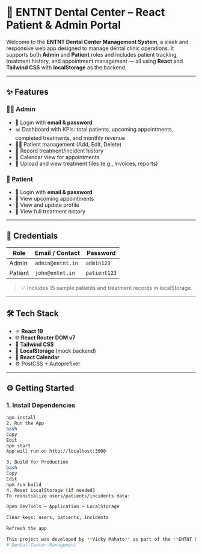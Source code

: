 # 🦷 ENTNT Dental Center – React Patient & Admin Portal

Welcome to the **ENTNT Dental Center Management System**, a sleek and responsive web app designed to manage dental clinic operations. It supports both **Admin** and **Patient** roles and includes patient tracking, treatment history, and appointment management — all using **React** and **Tailwind CSS** with **localStorage** as the backend.

---

## ✨ Features

### 👩‍⚕️ Admin
- 🔐 Login with **email & password**
- 📊 Dashboard with KPIs: total patients, upcoming appointments, completed treatments, and monthly revenue
- 👨‍⚕️ Patient management (Add, Edit, Delete)
- 🦷 Record treatment/incident history
- 📅 Calendar view for appointments
- 📁 Upload and view treatment files (e.g., invoices, reports)

### 🧑 Patient
- 🔐 Login with **email & password**
- 📅 View upcoming appointments
- 👤 View and update profile
- 🧾 View full treatment history

---

## 🔐 Credentials

| Role    | Email / Contact         | Password     |
|---------|--------------------------|--------------|
| Admin   | `admin@entnt.in`         | `admin123`   |
| Patient | `john@entnt.in`          | `patient123` |

> ✅ Includes 15 sample patients and treatment records in localStorage.

---

## 🛠️ Tech Stack

- ⚛️ **React 19**
- 🌐 **React Router DOM v7**
- 🎨 **Tailwind CSS**
- 💾 **LocalStorage** (mock backend)
- 📅 **React Calendar**
- ⚙️ PostCSS + Autoprefixer

---

## ⚙️ Getting Started

### 1. Install Dependencies

```bash
npm install
2. Run the App
bash
Copy
Edit
npm start
App will run on http://localhost:3000

3. Build for Production
bash
Copy
Edit
npm run build
4. Reset LocalStorage (if needed)
To reinitialize users/patients/incidents data:

Open DevTools → Application → LocalStorage

Clear keys: users, patients, incidents

Refresh the app

This project was developed by **Vicky Mahato** as part of the **ENTNT Dental Center** assignment.
#   D e n t a l - C e n t e r - M a n a g e m e n t  
 